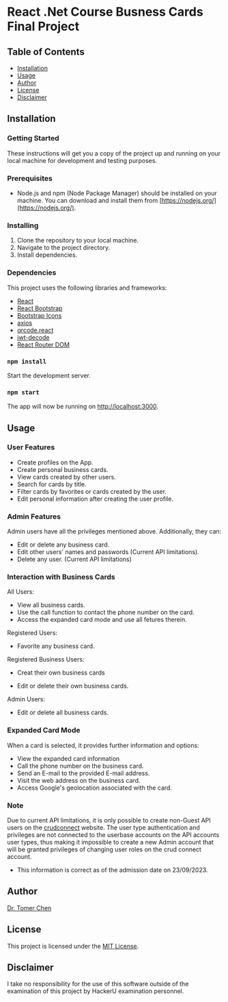 # React .Net Course Busness Cards Final Project

## Table of Contents

- [Installation](#installation)
- [Usage](#Usage)
- [Author](#Author)
- [License](#license)
- [Disclaimer](#Disclaimer)

## Installation

### Getting Started

These instructions will get you a copy of the project up and running on your local machine for development and testing purposes.

### Prerequisites

- Node.js and npm (Node Package Manager) should be installed on your machine. You can download and install them from [https://nodejs.org/](https://nodejs.org/).

### Installing

1. Clone the repository to your local machine.
2. Navigate to the project directory.
3. Install dependencies.

### Dependencies

This project uses the following libraries and frameworks:

- [React](https://reactjs.org/)
- [React Bootstrap](https://react-bootstrap.github.io/)
- [Bootstrap Icons](https://icons.getbootstrap.com/)
- [axios](https://axios-http.com/)
- [qrcode.react](https://www.npmjs.com/package/qrcode.react)
- [jwt-decode](https://www.npmjs.com/package/jwt-decode)
- [React Router DOM](https://reactrouter.com/)

### `npm install`

Start the development server.

### `npm start`

The app will now be running on [http://localhost:3000](http://localhost:3000).

## Usage

### User Features

- Create profiles on the App.
- Create personal business cards.
- View cards created by other users.
- Search for cards by title.
- Filter cards by favorites or cards created by the user.
- Edit personal information after creating the user profile.

### Admin Features

Admin users have all the privileges mentioned above. Additionally, they can:

- Edit or delete any business card.
- Edit other users' names and passwords (Current API limitations).
- Delete any user. (Current API limitations)

### Interaction with Business Cards

All Users:

- View all business cards.
- Use the call function to contact the phone number on the card.
- Access the expanded card mode and use all fetures therein.

Registered Users:

- Favorite any business card.

Registered Business Users:

- Creat their own business cards

- Edit or delete their own business cards.

Admin Users:

- Edit or delete all business cards.

### Expanded Card Mode

When a card is selected, it provides further information and options:

- View the expanded card information
- Call the phone number on the business card.
- Send an E-mail to the provided E-mail address.
- Visit the web address on the business card.
- Access Google's geolocation associated with the card.

### Note

Due to current API limitations, it is only possible to create non-Guest API users on the [crudconnect](https://crudconnect.com/) website. The user type authentication and privileges are not connected to the userbase accounts on the API accounts user types, thus making it impossible to create a new Admin account that will be granted privileges of changing user roles on the crud connect account.

- This information is correct as of the admission date on 23/09/2023.

## Author

[Dr. Tomer Chen](https://github.com/Tomerlivechen)

## License

This project is licensed under the [MIT License](LICENSE).

## Disclaimer

I take no responsibility for the use of this software outside of the examination of this project by HackerU examination personnel.
